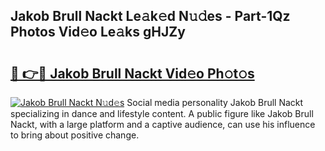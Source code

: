 ## Jakob Brull Nackt Le𝚊k𝚎d N𝚞𝚍es - Part-1Qz Photos Vid𝚎o Le𝚊ks gHJZy

# <h2><a href="http://fb6rgiw.evod.top/?m=Jakob+Brull+Nackt">🔗 👉🔴 Jakob Brull Nackt Vid𝚎o Ph𝚘t𝚘s</a></h2>

[![Jakob Brull Nackt N𝚞d𝚎s](https://i.imgur.com/8V9OHl7.gif)](http://fb6rgiw.evod.top/?m=Jakob+Brull+Nackt)
Social media personality Jakob Brull Nackt specializing in dance and lifestyle content. A public figure like Jakob Brull Nackt, with a large platform and a captive audience, can use his influence to bring about positive change. 
